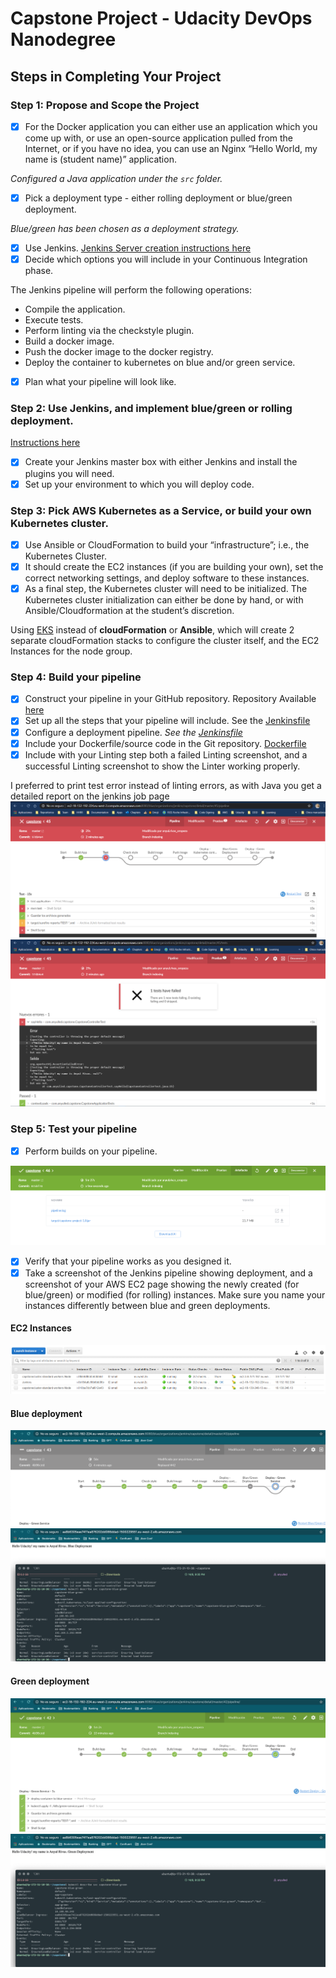 # Capstone Project - Udacity DevOps Nanodegree 

## Steps in Completing Your Project
### Step 1: Propose and Scope the Project
- [x] For the Docker application you can either use an application which you come up with, or use an open-source application pulled from the Internet, or if you have no idea, you can use an Nginx “Hello World, my name is (student name)” application. 

*Configured a Java application under the `src` folder.*
- [x] Pick a deployment type - either rolling deployment or blue/green deployment.

*Blue/green has been chosen as a deployment strategy.*
- [x] Use Jenkins. [Jenkins Server creation instructions here](cloudformation/create-jenkins.md)
- [x] Decide which options you will include in your Continuous Integration phase.

The Jenkins pipeline will perform the following operations:
* Compile the application.
* Execute tests.
* Perform linting via the checkstyle plugin.
* Build a docker image.
* Push the docker image to the docker registry.
* Deploy the container to kubernetes on blue and/or green service. 
- [x] Plan what your pipeline will look like.

### Step 2: Use Jenkins, and implement blue/green or rolling deployment. 

[Instructions here](cloudformation/create-jenkins.md)
- [x] Create your Jenkins master box with either Jenkins and install the plugins you will need.
- [x] Set up your environment to which you will deploy code.

### Step 3: Pick AWS Kubernetes as a Service, or build your own Kubernetes cluster.
- [x] Use Ansible or CloudFormation to build your “infrastructure”; i.e., the Kubernetes Cluster.
- [x] It should create the EC2 instances (if you are building your own), set the correct networking settings, and deploy software to these instances.
- [x] As a final step, the Kubernetes cluster will need to be initialized. The Kubernetes cluster initialization can either be done by hand, or with Ansible/Cloudformation at the student’s discretion.

Using [EKS](https://eu-west-2.console.aws.amazon.com/eks/home?region=eu-west-2#/home) instead of **cloudFormation** or **Ansible**, which will create 2 separate cloudFormation stacks to configure the cluster itself, and the EC2 Instances for the node group.

### Step 4: Build your pipeline
- [x] Construct your pipeline in your GitHub repository. Repository Available [here](https://github.com/anyulled/capstone)
- [x] Set up all the steps that your pipeline will include. See the [Jenkinsfile](Jenkinsfile)
- [x] Configure a deployment pipeline. *See the [Jenkinsfile](Jenkinsfile)*
- [x] Include your Dockerfile/source code in the Git repository. [Dockerfile](Dockerfile)
- [x] Include with your Linting step both a failed Linting screenshot, and a successful Linting screenshot to show the Linter working properly.

I preferred to print test error instead of linting errors, as with Java you get a detailed report on the jenkins job page
![pipeline failed](screenshots/failing-test.png)
![pipeline failed](screenshots/failing-test-detail.png)


### Step 5: Test your pipeline
- [x] Perform builds on your pipeline.

![build pipeline](screenshots/pipeline-build.png)
- [x] Verify that your pipeline works as you designed it.
- [x] Take a screenshot of the Jenkins pipeline showing deployment, and a screenshot of your AWS EC2 page showing the newly created (for blue/green) or modified (for rolling) instances. Make sure you name your instances differently between blue and green deployments.

#### EC2 Instances
![EC2 Instances](screenshots/ec2-instances.png)

#### Blue deployment
![jenkins-pipeline-deployment](screenshots/pipeline-blue-deployment.png)
![blue deployment](screenshots/blue-deployment.png)

#### Green deployment
![jenkins-pipeline-deployment](screenshots/pipeline-green-deployment.png)
![green deployment](screenshots/green-deployment.png)
